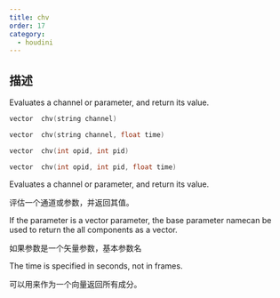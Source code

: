 ```yaml
---
title: chv
order: 17
category:
  - houdini
---
```

    
## 描述

Evaluates a channel or parameter, and return its value.

```c
vector  chv(string channel)
```

```c
vector  chv(string channel, float time)
```

```c
vector  chv(int opid, int pid)
```

```c
vector  chv(int opid, int pid, float time)
```

Evaluates a channel or parameter, and return its value.

评估一个通道或参数，并返回其值。

If the parameter is a vector parameter, the base parameter namecan be used to
return the all components as a vector.

如果参数是一个矢量参数，基本参数名

The time is specified in seconds, not in frames.

可以用来作为一个向量返回所有成分。

